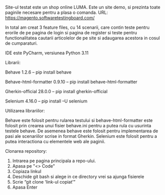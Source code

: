 Site-ul testat este un shop online LUMA. Este un site demo, si prezinta toate paginile necesare pentru a plasa o comanda. URL: https://magento.softwaretestingboard.com/

In total am creat 3 feature files, cu 14 scenarii, care contin teste pentru erorile de pe pagina de login si pagina de register si teste pentru functionalitatea cautarii articolelor de pe site si adaugarea acestora in cosul de cumparaturi.



IDE este PyCharm, versiunea Python 3.11

Librarii:

Behave 1.2.6 – pip install behave 

Behave-html-formatter 0.9.10 – pip install behave-html-formatter

Gherkin-official 28.0.0 – pip install gherkin-official

Selenium 4.16.0 – pip install –U selenium


Utilizarea librariilor:

Behave este folosit pentru rularea testului si behave-html-formatter este folosit prin crearea unui fisier behave.ini pentru a putea rula cu usurinta testele behave. De asemenea behave este folosit pentru implementarea de pasi ale scenariilor scrise in format Gherkin.
Selenium este folosit pentru a putea interactiona cu elementele web ale paginii.






Clonarea repository:
1. Intrarea pe pagina principala a repo-ului.
2. Apasa pe "<> Code"                                                       
3. Copiaza linkul
4. Deschide git bash si alege in ce directory vrei sa ajunga fisierele
5. Scrie “git clone ‘link-ul copiat’”
6. Apasa Enter

 
